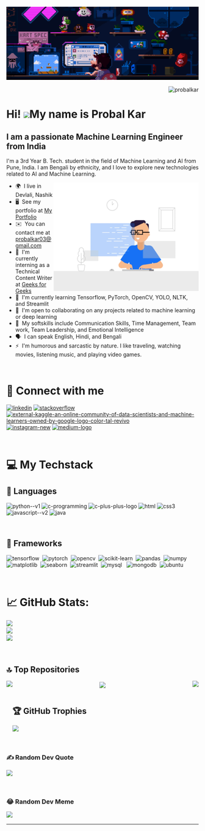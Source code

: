 ![](banner.gif)

<p align="right"> <img src="https://komarev.com/ghpvc/?username=probalkar&label=Profile%20views&color=0e75b6&style=flat" alt="probalkar" /> </p>

Hi! ![](https://user-images.githubusercontent.com/18350557/176309783-0785949b-9127-417c-8b55-ab5a4333674e.gif)My name is Probal Kar
==================================================================================================================================

I am a  passionate Machine Learning Engineer from India
-------------------------------------------------------

I'm a 3rd Year B. Tech. student in the field of Machine Learning and AI from Pune, India. I am Bengali by ethnicity, and I love to explore new technologies related to AI and Machine Learning.

<img align="right" alt="Coding" width="380" src="side.gif">

* 🌍  I live in Devlali, Nashik
* 🖥️  See my portfolio at [My Portfolio](http://probalkar.github.io/My-Portfolio/)
* ✉️  You can contact me at [probalkar03@gmail.com](mailto:probalkar03@gmail.com)
* 🚀  I'm currently interning as a Technical Content Writer at [Geeks for Geeks](https://www.geeksforgeeks.org/)
* 🧠  I'm currently learning Tensorflow, PyTorch, OpenCV, YOLO, NLTK, and Streamlit
* 🤝  I'm open to collaborating on any projects related to machine learning or deep learning
* 👔 &nbsp;My softskills include Communication Skills, Time Management, Team work, Team Leadership, and Emotional Intelligence
* 🗣️ &nbsp;I can speak English, Hindi, and Bengali
* ⚡  I'm humorous and sarcastic by nature. I like traveling, watching movies, listening music, and playing video games.

<br />

# 📲 Connect with me
<p align="left">
<a href="https://linkedin.com/in/probalkar" target="blank"><img width="48" height="48" src="https://img.icons8.com/fluency/48/linkedin.png" alt="linkedin"/></a>
<a href="https://stackoverflow.com/users/21913974/probal-kar" target="blank"><img width="50" height="50" src="https://brandlogos.net/wp-content/uploads/2021/11/stack-overflow-logo-768x768.png" alt="stackoverflow"/></a>
<a href="https://kaggle.com/probalkar" target="blank"><img width="48" height="48" src="https://img.icons8.com/external-tal-revivo-color-tal-revivo/48/external-kaggle-an-online-community-of-data-scientists-and-machine-learners-owned-by-google-logo-color-tal-revivo.png" alt="external-kaggle-an-online-community-of-data-scientists-and-machine-learners-owned-by-google-logo-color-tal-revivo"/></a>
<a href="https://instagram.com/_probalkar" target="blank"><img width="48" height="48" src="https://freepngimg.com/thumb/instagram/118541-logo-instagram-png-download-free.png" alt="instagram-new"/></a>
<a href="https://medium.com/@probalkar03" target="blank"><img width="48" height="48" src="https://img.icons8.com/ios-filled/48/ffffff/medium-logo.png" alt="medium-logo"/></a>&nbsp;
</p>

<br />

# 💻 My Techstack
## 📝 Languages
<p align="left"> 
<img width="48" height="48" src="https://img.icons8.com/color/48/python--v1.png" alt="python--v1"/>
<img width="48" height="48" src="https://img.icons8.com/color/40/c-programming.png" alt="c-programming"/>
<img width="48" height="48" src="https://img.icons8.com/color/48/c-plus-plus-logo.png" alt="c-plus-plus-logo"/>
<img width="48" height="48" src="https://img.icons8.com/color/48/html-5--v1.png" alt="html"/>
<img width="48" height="48" src="https://img.icons8.com/color/48/css3.png" alt="css3"/>
<img width="48" height="48" src="https://img.icons8.com/color/48/javascript--v2.png" alt="javascript--v2"/>
<img width="48" height="48" src="https://www.vectorlogo.zone/logos/java/java-icon.svg" alt="java"/>
</p>

<br>

## 🧩 Frameworks
<p align="left">
  <img width="48" height="48" src="https://upload.wikimedia.org/wikipedia/commons/2/2d/Tensorflow_logo.svg" alt="tensorflow"/>&nbsp;
  <img width="48" height="48" src="https://upload.wikimedia.org/wikipedia/commons/1/10/PyTorch_logo_icon.svg" alt="pytorch"/>&nbsp;
  <img height="48" src="https://github.com/opencv/opencv/wiki/logo/OpenCV_logo_black.png" alt="opencv"/>&nbsp;
  <img width="48" height="48" src="https://upload.wikimedia.org/wikipedia/commons/0/05/Scikit_learn_logo_small.svg" alt="scikit-learn"/>&nbsp;
  <img width="48" height="48" src="https://upload.wikimedia.org/wikipedia/commons/2/22/Pandas_mark.svg" alt="pandas"/>&nbsp;
  <img width="48" height="48" src="https://seeklogo.com/images/N/numpy-logo-479C24EC79-seeklogo.com.png" alt="numpy"/>&nbsp;
  <img width="48" height="48" src="https://upload.wikimedia.org/wikipedia/commons/0/01/Created_with_Matplotlib-logo.svg" alt="matplotlib"/>&nbsp;
  <img width="48" height="48" src="https://user-images.githubusercontent.com/315810/92159303-30d41100-edfb-11ea-8107-1c5352202571.png" alt="seaborn"/>&nbsp;
  <img height="48" src="https://streamlit.io/images/brand/streamlit-mark-color.png?nf_resize=smartcrop&w=56&h=32" alt="streamlit"/>&nbsp;
  <img height="48" src="https://upload.wikimedia.org/wikipedia/labs/8/8e/Mysql_logo.png" alt="mysql"/>&nbsp;&nbsp;
  <img height="48" src="https://cdn.icon-icons.com/icons2/2415/PNG/512/mongodb_original_wordmark_logo_icon_146425.png" alt="mongodb"/>&nbsp;
  <img height="48" width="48" src="https://upload.wikimedia.org/wikipedia/commons/thumb/9/9e/UbuntuCoF.svg/768px-UbuntuCoF.svg.png" alt="ubuntu"/>&nbsp;
</p>

<br>

# 📈 GitHub Stats:
![](https://github-readme-stats.vercel.app/api?username=probalkar&theme=monokai&hide_border=false&include_all_commits=true&count_private=true)<br/>
![](https://github-readme-streak-stats.herokuapp.com/?user=probalkar&theme=monokai&hide_border=false)<br/>
![](https://github-readme-stats.vercel.app/api/top-langs/?username=probalkar&theme=monokai&hide_border=false&include_all_commits=true&count_private=true&layout=compact)

<br />

## 🔝 Top Repositories

<div width="100%" align="center">
  <a href="https://github.com/probalkar/Real-Time-Face-Mask-Detection" align="left"><img align="left" height="175" src="https://github-readme-stats.vercel.app/api/pin/?username=probalkar&repo=Real-Time-Face-Mask-Detection&title_color=0891b2&text_color=ffffff&icon_color=0891b2&bg_color=1c1917&hide_border=true&locale=en"></a>
  <a href="https://github.com/probalkar/Rock-Paper-Scissor-using-Hand-Gesture" align="right"><img align="right" height="175" src="https://github-readme-stats.vercel.app/api/pin/?username=probalkar&repo=Rock-Paper-Scissor-using-Hand-Gesture&title_color=0891b2&text_color=ffffff&icon_color=0891b2&bg_color=1c1917&hide_border=true&locale=en"></a>
  <a href="https://github.com/probalkar/Windows-Auto-brightness" align="center"><img align="center" height="175" src="https://github-readme-stats.vercel.app/api/pin/?username=probalkar&repo=Windows-Auto-brightness&title_color=0891b2&text_color=ffffff&icon_color=0891b2&bg_color=1c1917&hide_border=true&locale=en"></a>
</div>

<br />

## 🏆 GitHub Trophies
![](https://github-profile-trophy.vercel.app/?username=probalkar&theme=radical&no-frame=false&no-bg=false&margin-w=4)

<br />

### ✍️ Random Dev Quote
![](https://quotes-github-readme.vercel.app/api?type=horizontal&theme=radical)

<br />

### 😂 Random Dev Meme
<img src='https://randommeme-five.vercel.app/' style="height: 400px;"/>

---
